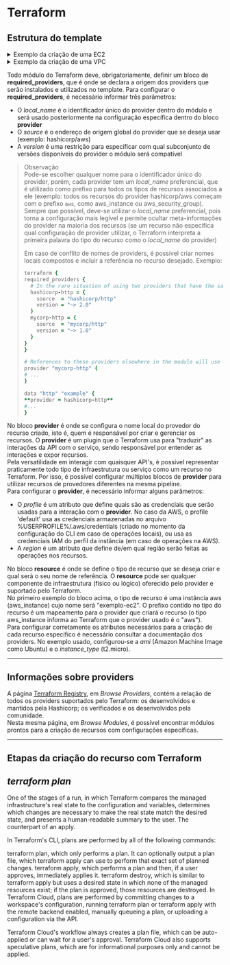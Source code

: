 # Terraform

## Estrutura do template

<details>
<summary> Exemplo da criação de uma EC2 </summary>
  
```ruby

provider "aws" {
  profile = "default"
  region  = "sa-east-1"
}

resource "aws_instance" "exemplo-ec2" {
  ami           = "ami-12345678"
  instance_type = "t2.micro"
}
```
    
</details>

<details>
<summary> Exemplo da criação de uma VPC</summary>
  
```ruby
terraform {
  required_providers {
    aws = {
      source  = "hashicorp/aws"
      version = "~> 1.0.4"
    }
  }
}

# Bloco de definição das variáveis
variable "aws_region" {}

variable "base_cidr_block" {
  description = "A /16 CIDR range definition, such as 10.1.0.0/16, that the VPC will use"
  default = "10.1.0.0/16"
}

variable "availability_zones" {
  description = "A list of availability zones in which to create subnets"
  type = list(string)
}

provider "aws" {
  region = var.aws_region
}

resource "aws_vpc" "main" {
  # Referencing the base_cidr_block variable allows the network address
  # to be changed without modifying the configuration.
  cidr_block = var.base_cidr_block
}

resource "aws_subnet" "az" {
  # Create one subnet for each given availability zone.
  count = length(var.availability_zones)

  # For each subnet, use one of the specified availability zones.
  availability_zone = var.availability_zones[count.index]

  # By referencing the aws_vpc.main object, Terraform knows that the subnet
  # must be created only after the VPC is created.
  vpc_id = aws_vpc.main.id

  # Built-in functions and operators can be used for simple transformations of
  # values, such as computing a subnet address. Here we create a /20 prefix for
  # each subnet, using consecutive addresses for each availability zone,
  # such as 10.1.16.0/20 .
  cidr_block = cidrsubnet(aws_vpc.main.cidr_block, 4, count.index+1)
}
```
    
</details>


Todo módulo do Terraform deve, obrigatoriamente, definir um bloco de **required_providers**, que é onde se declara a origem dos providers que serão instalados e utilizados no template. Para configurar o **required_providers**, é necessário informar três parâmetros:  
- O *local_name* é o identificador único do provider dentro do módulo e será usado posteriormente na configuração específica dentro do bloco **provider**  
- O *source* é o endereço de origem global do provider que se deseja usar (exemplo: hashicorp/aws)  
- A *version* é uma restrição para especificar com qual subconjunto de versões disponíveis do provider o módulo será compatível  
  
> Observação  
> Pode-se escolher qualquer nome para o identificador único do provider, porém, cada provider tem um *local_name* preferencial, que é utilizado como prefixo para todos os tipos de recursos associados a ele (exemplo: todos os recursos do provider hashicorp/aws começam com o prefixo `aws`, como aws_instance ou aws_security_group).  
> Sempre que possível, deve-se utilizar o *local_name* preferencial, pois torna a configuração mais legível e permite ocultar meta-informações do provider na maioria dos recursos (se um recurso não específica qual configuração de provider utilizar, o Terraform interpreta a primeira palavra do tipo do recurso como o *local_name* do provider)  
>
>  Em caso de conflito de nomes de providers, é possível criar nomes locais compostos e incluir a referência no recurso desejado. Exemplo:  
>  ```ruby
>  terraform {
>  required_providers {
>    # In the rare situation of using two providers that have the same type name "http" in this example use a compound local name to distinguish them.
>    hashicorp-http = {
>      source  = "hashicorp/http"
>      version = "~> 2.0"
>    }
>    mycorp-http = {
>      source  = "mycorp/http"
>      version = "~> 1.0"
>    }
>  }
>}
>
> # References to these providers elsewhere in the module will use these compound local names.
> provider "mycorp-http" {
>  # ...
> }
>
> data "http" "example" {
>  **provider = hashicorp-http**
>  #...
> }
>
> ```


  
No bloco **provider** é onde se configura o nome local do provedor do recurso criado, isto é, quem é responsável por criar e gerenciar os recursos. O **provider** é um plugin que o Terraform usa para "traduzir" as interações da API com o serviço, sendo responsável por entender as interações e expor recursos.  
Pela versatilidade em interagir com quaisquer API's, é possível representar praticamente todo tipo de infraestrutura ou serviço como um recurso no Terraform. Por isso, é possível configurar múltiplos blocos de **provider** para utilizar recursos de provedores diferentes na mesma pipeline.  
Para configurar o **provider**, é necessário informar alguns parâmetros:  
- O *profile* é um atributo que define quais são as credenciais que serão usadas para a interação com o **provider**. No caso da AWS, o profile 'default' usa as credenciais armazenadas no arquivo %USERPROFILE%/.aws/credentials (criado no momento da configuração do CLI em caso de operações locais), ou usa as credenciais IAM do perfil da instância (em caso de operações na AWS).  
- A *region* é um atributo que define de/em qual região serão feitas as operações nos recursos.  
  
No bloco **resource** é onde se define o tipo de recurso que se deseja criar e qual será o seu nome de referência. O **resource** pode ser qualquer componente de infraestrutura (físico ou lógico) oferecido pelo provider e suportado pelo Terraform.  
No primeiro exemplo do bloco acima, o tipo de recurso é uma instância aws (aws_instance) cujo nome será "exemplo-ec2". O prefixo contido no tipo do recurso é um mapeamento para o provider que criará o recurso (o tipo aws_instance informa ao Terraform que o provider usado é o "aws").  
Para configurar corretamente os atributos necessários para a criação de cada recurso específico é necessário consultar a documentação dos providers. No exemplo usado, configurou-se a *ami* (Amazon Machine Image como Ubuntu) e o *instance_type* (t2.micro).  
  
---

## Informações sobre providers

A página [Terraform Registry](https://registry.terraform.io/), em *Browse Providers*, contém a relação de todos os providers suportados pelo Terraform: os desenvolvidos e mantidos pela Hashicorp; os verificados e os desenvolvidos pela comunidade.  
Nesta mesma página, em *Browse Modules*, é possível encontrar módulos prontos para a criação de recursos com configurações específicas.  

---

## Etapas da criação do recurso com Terraform

*terraform plan*  
- 
One of the stages of a run, in which Terraform compares the managed infrastructure's real state to the configuration and variables, determines which changes are necessary to make the real state match the desired state, and presents a human-readable summary to the user. The counterpart of an apply.

In Terraform's CLI, plans are performed by all of the following commands:

terraform plan, which only performs a plan. It can optionally output a plan file, which terraform apply can use to perform that exact set of planned changes.
terraform apply, which performs a plan and then, if a user approves, immediately applies it.
terraform destroy, which is similar to terraform apply but uses a desired state in which none of the managed resources exist; if the plan is approved, those resources are destroyed.
In Terraform Cloud, plans are performed by committing changes to a workspace's configuration, running terraform plan or terraform apply with the remote backend enabled, manually queueing a plan, or uploading a configuration via the API.

Terraform Cloud's workflow always creates a plan file, which can be auto-applied or can wait for a user's approval. Terraform Cloud also supports speculative plans, which are for informational purposes only and cannot be applied.
